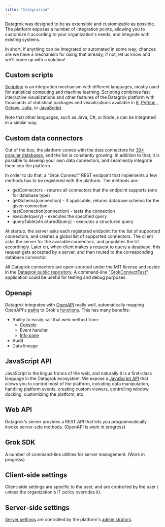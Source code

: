 ```yaml
---
title: "Integration"
---
```


Datagrok was designed to be as extensible and customizable as possible. The platform exposes a number of integration
points, allowing you to customize it according to your organization's needs, and integrate with existing systems.

In short, if anything can be integrated or automated in some way, chances are we have a mechanism for doing that
already; if not, let us know and we'll come up with a solution!

## Custom scripts

[Scripting](../../../compute/scripting/scripting.mdx) is an integration mechanism with different languages, mostly used for statistical
computing and machine learning. Scripting combines fast interactive visualizations and other features of the Datagrok
platform with thousands of statistical packages and visualizations available in
[R](https://www.r-project.org/about.html), [Python](https://www.python.org)
, [Octave](https://octave.org/),
[Julia](https://julialang.org), or [JavaScript](https://www.javascript.com).

Note that other languages, such as Java, C#, or Node.js can be integrated in a similar way.

## Custom data connectors

Out of the box, the platform comes with the data connectors
for [30+ popular databases](../../../access/databases/connectors/connectors.md), and the list is constantly growing. In addition to
that, it is possible to develop your own data connectors, and seamlessly integrate them into the platform.

In order to do that, a "Grok Connect" REST endpoint that implements a few methods has to be registered with the
platform. The methods are:

* getConnectors - returns all connectors that the endpoint supports (one for database type)
* getSchema(connection) - if applicable, returns database schema for the given connection
* testConnection(connection) - tests the connection
* execute(query) - executes the specified query
* queryTable(structuredQuery) - executes a structured query

At startup, the server asks each registered endpoint for the list of supported connectors, and creates a global list of
supported connectors. The client asks the server for the available connectors, and populates the UI accordingly. Later
on, when client makes a request to query a database, this request gets accepted by a server, and then routed to the
corresponding database connector.

All Datagrok connectors are open-sourced under the MIT license and reside in the
[Datagrok public repository](https://github.com/datagrok-ai/public/tree/master/connectors). A
command-line ["GrokConnectTest"](https://github.com/datagrok-ai/public/tree/master/connectors/grok_connect/src/test/java/grok_connect)
application could be useful for testing and debug purposes.

## Openapi

Datagrok integrates with [OpenAPI](../../../access/open-api.md) really well, automatically mapping
OpenAPI's [paths](https://swagger.io/docs/specification/basic-structure/) to
Grok's [functions](../../concepts/functions/functions.md). This has many benefits:

* Ability to easily call that web method from:
  * [Console](../../navigation/panels/panels.md#console)
  * Event handler
  * [Info pane](../../../datagrok/navigation/panels/info-panels.md)
* Audit
* Data lineage

## JavaScript API

JavaScript is the lingua franca of the web, and naturally it is a first-class language in the Datagrok ecosystem. We
expose a [JavaScript API](../../../develop/packages/js-api.md) that allows you to control most of the platform, including data
manipulation, handling platform events, creating custom viewers, controlling window docking, customizing the platform,
etc.

## Web API

Datagrok's server provides a REST API that lets you programmatically invoke server-side methods.
(OpenAPI is work in progress)

## Grok SDK

A number of command-line utilities for server management. (Work in progress)

## Client-side settings

Client-side settings are specific to the user, and are controlled by the user (
unless the organization's IT policy overrides it).

## Server-side settings

[Server settings](../../../deploy/settings-server.md) are controlled by the
platform's [administrators](../../../govern/security.md).

